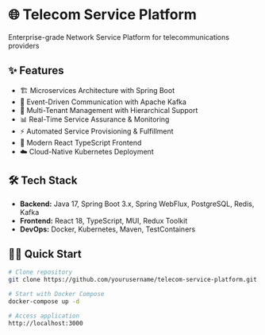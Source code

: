 # 🌐 Telecom Service Platform

Enterprise-grade Network Service Platform for telecommunications providers

## ✨ Features
- 🏗️ Microservices Architecture with Spring Boot
- 🔄 Event-Driven Communication with Apache Kafka
- 👥 Multi-Tenant Management with Hierarchical Support
- 📊 Real-Time Service Assurance & Monitoring
- ⚡ Automated Service Provisioning & Fulfillment
- 🎨 Modern React TypeScript Frontend
- ☁️ Cloud-Native Kubernetes Deployment

## 🛠️ Tech Stack
- **Backend:** Java 17, Spring Boot 3.x, Spring WebFlux, PostgreSQL, Redis, Kafka
- **Frontend:** React 18, TypeScript, MUI, Redux Toolkit
- **DevOps:** Docker, Kubernetes, Maven, TestContainers

## 🏃‍♂️ Quick Start
```bash
# Clone repository
git clone https://github.com/yourusername/telecom-service-platform.git

# Start with Docker Compose
docker-compose up -d

# Access application
http://localhost:3000
